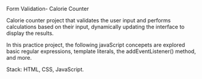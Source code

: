 Form Validation- Calorie Counter 

Calorie counter project that validates the user input and performs calculations based on their input, dynamically updating the interface to display the results.

In this practice project, the following javaScript concepets are explored basic regular expressions, template literals, the addEventListener() method, and more.

Stack: HTML, CSS, JavaScript.
